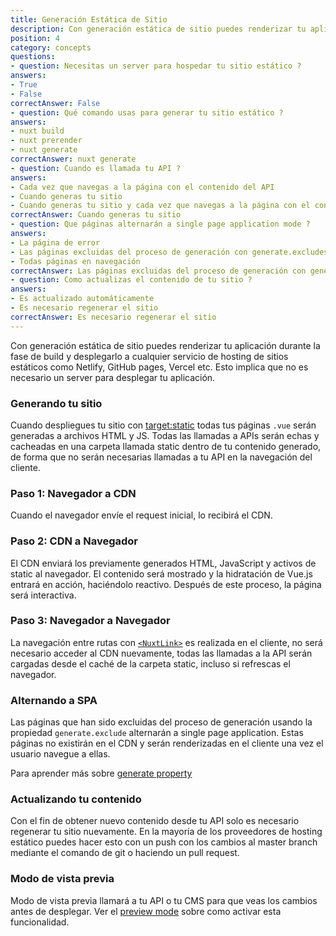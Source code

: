 ```yaml
---
title: Generación Estática de Sitio
description: Con generación estática de sitio puedes renderizar tu aplicación durante la fase de build y desplegarlo a cualquier servicio de hosting de sitios estáticos como Netlify, GitHub pages, Vercel etc.
position: 4
category: concepts
questions:
- question: Necesitas un server para hospedar tu sitio estático ?
answers:
- True
- False
correctAnswer: False
- question: Qué comando usas para generar tu sitio estático ?
answers:
- nuxt build
- nuxt prerender
- nuxt generate
correctAnswer: nuxt generate
- question: Cuando es llamada tu API ?
answers:
- Cada vez que navegas a la página con el contenido del API
- Cuando generas tu sitio
- Cuando generas tu sitio y cada vez que navegas a la página con el contenido del API
correctAnswer: Cuando generas tu sitio
- question: Que páginas alternarán a single page application mode ?
answers:
- La página de error
- Las páginas excluidas del proceso de generación con generate.excludes 
- Todas páginas en navegación
correctAnswer: Las páginas excluidas del proceso de generación con generate.excludes
- question: Como actualizas el contenido de tu sitio ?
answers:
- Es actualizado automáticamente
- Es necesario regenerar el sitio
correctAnswer: Es necesario regenerar el sitio
---
```


Con generación estática de sitio puedes renderizar tu aplicación durante la fase de build y desplegarlo a cualquier servicio de hosting de sitios estáticos como Netlify, GitHub pages, Vercel etc. Esto implica que no es necesario un server para desplegar tu aplicación.

### Generando tu sitio

Cuando despliegues tu sitio con [target:static](/guides/features/deployment-targets#static-hosting) todas tus páginas `.vue` serán generadas a archivos HTML y JS. Todas las llamadas a APIs serán echas y cacheadas en una carpeta llamada static dentro de tu contenido generado, de forma que no serán necesarias llamadas a tu API en la navegación del cliente.

### Paso 1: Navegador a CDN

Cuando el navegador envíe el request inicial, lo recibirá el CDN.

### Paso 2: CDN a Navegador

El CDN enviará los previamente generados HTML, JavaScript y activos de static al navegador.
El contenido será mostrado y la hidratación de Vue.js entrará en acción, haciéndolo reactivo. Después de este proceso, la página será interactiva.

### Paso 3: Navegador a  Navegador

La navegación entre rutas con [`<NuxtLink>`](/guides/features/nuxt-components#the-nuxtlink-component) es realizada en el cliente, no será necesario acceder al CDN nuevamente, todas las llamadas a la API serán cargadas desde el caché de la carpeta static, incluso si refrescas el navegador.

### Alternando a SPA 

Las páginas que han sido excluidas del proceso de generación usando la propiedad `generate.exclude` alternarán a single page application. Estas páginas no existirán en el CDN y serán renderizadas en el cliente una vez el usuario navegue a ellas.

<base-alert type="next">

Para aprender más sobre [generate property](/guides/configuration-glossary/configuration-generate#exclude)

</base-alert>

### Actualizando tu contenido

Con el fin de obtener nuevo contenido desde tu API solo es necesario regenerar tu sitio nuevamente. En la mayoría de los proveedores de hosting estático puedes hacer esto con un push con los cambios al master branch mediante el comando de git o haciendo un pull request.

### Modo de vista previa

Modo de vista previa llamará a tu API o tu CMS para que veas los cambios antes de desplegar. Ver el [preview mode](/guides/features/live-preview) sobre como activar esta funcionalidad.

<quiz :questions="questions"></quiz>
